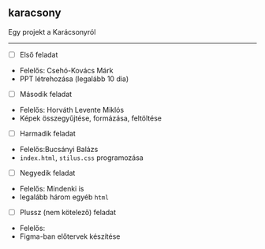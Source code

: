## karacsony

Egy projekt a Karácsonyról

---

- [ ] Első feladat
- Felelős: Csehó-Kovács Márk
- PPT létrehozása (legalább 10 dia)
- [ ] Második feladat
- Felelős: Horváth Levente Miklós
- Képek összegyűjtése, formázása, feltöltése
- [ ] Harmadik feladat
- Felelős:Bucsányi Balázs
- `index.html`, `stilus.css` programozása
- [ ] Negyedik feladat
- Felelős: Mindenki is
- legalább három egyéb `html`
- [ ] Plussz (nem kötelező) feladat
- Felelős:
- Figma-ban előtervek készítése

